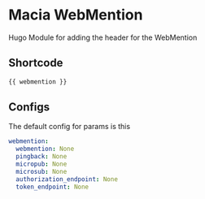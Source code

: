 # Macia WebMention

Hugo Module for adding the header for the WebMention

## Shortcode

~~~ html
{{ webmention }}
~~~

## Configs

The default config for params is this

~~~ yaml
webmention:
  webmention: None
  pingback: None
  micropub: None
  microsub: None
  authorization_endpoint: None
  token_endpoint: None
~~~
